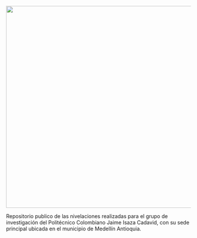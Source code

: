 <p align="center"><img src="https://previews.dropbox.com/p/thumb/AAxxIwGuwNjM3lWh-L8O7WkdY0tzIadcelPKbtBHYRTKkwYRjiTrS5ZVVnYMkyTwjDxa9SB6wuxgMMNPJTTTZfJXY9Xc0gzG19r5E9Y9Ti-vTdDEIOxROdhzLVTqds3E5pqx-yZVQ0wJdxUGrazn7qm1h9z1XUZD2y15H_YkFghtFZv7bUQiiSq6noAO5LGXyI3IGjh0tGM6x-trEiDRHYQYC05nI-46tgZ7LblYBwZEv5hHC4yKM_RT6l6a85CxX2ai-W5E53iypPc6Xrh9p9_VrX-m1ETrDaKLjyX74zSg9xFKFtHkrrwCy4t_XKyg9gC5Op-GhCjHUtrUB4RkAd4Uw_dI810lacXyT79kZSricQ/p.png?size=1600x1200&size_mode=3" align="middle" width="550"></p> 

Repositorio publico de las nivelaciones realizadas para el grupo de investigación del Politécnico Colombiano Jaime Isaza Cadavid, con su sede principal ubicada en el municipio de Medellín Antioquia.
